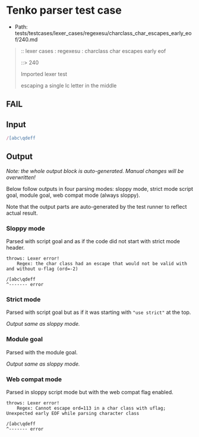 # Tenko parser test case

- Path: tests/testcases/lexer_cases/regexesu/charclass_char_escapes_early_eof/240.md

> :: lexer cases : regexesu : charclass char escapes early eof
>
> ::> 240
>
> Imported lexer test
>
> escaping a single lc letter in the middle

## FAIL

## Input

`````js
/[abc\qdeff
`````

## Output

_Note: the whole output block is auto-generated. Manual changes will be overwritten!_

Below follow outputs in four parsing modes: sloppy mode, strict mode script goal, module goal, web compat mode (always sloppy).

Note that the output parts are auto-generated by the test runner to reflect actual result.

### Sloppy mode

Parsed with script goal and as if the code did not start with strict mode header.

`````
throws: Lexer error!
    Regex: the char class had an escape that would not be valid with and without u-flag (ord=-2)

/[abc\qdeff
^------- error
`````

### Strict mode

Parsed with script goal but as if it was starting with `"use strict"` at the top.

_Output same as sloppy mode._

### Module goal

Parsed with the module goal.

_Output same as sloppy mode._

### Web compat mode

Parsed in sloppy script mode but with the web compat flag enabled.

`````
throws: Lexer error!
    Regex: Cannot escape ord=113 in a char class with uflag; Unexpected early EOF while parsing character class

/[abc\qdeff
^------- error
`````

